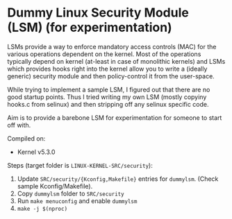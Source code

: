 # Dummy Linux Security Module (LSM) (for experimentation)

LSMs provide a way to enforce mandatory access controls (MAC) for the various
operations dependent on the kernel. Most of the operations typically depend on
kernel (at-least in case of monolithic kernels) and LSMs which provides hooks
right into the kernel allow you to write a (ideally generic) security module
and then policy-control it from the user-space.

While trying to implement a sample LSM, I figured out that there are no good
startup points. Thus I tried writing my own LSM (mostly copyiny hooks.c from
selinux) and then stripping off any selinux specific code.

Aim is to provide a barebone LSM for experimentation for someone to start off
with.

Compiled on:
* Kernel v5.3.0

Steps (target folder is `LINUX-KERNEL-SRC/security`):
1. Update `SRC/security/{Kconfig,Makefile}` entries for `dummylsm`. (Check sample Kconfig/Makefile).
2. Copy `dummylsm` folder to `SRC/security`
3. Run `make menuconfig` and enable `dummylsm`
4. `make -j $(nproc)`

